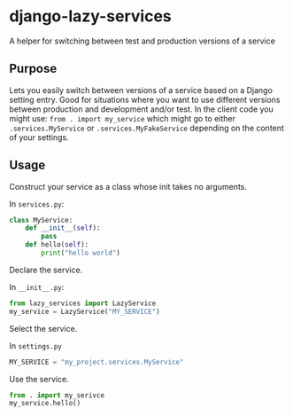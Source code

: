 # django-lazy-services
A helper for switching between test and production versions of a service

## Purpose

Lets you easily switch between versions of a service based on a Django setting entry.
Good for situations where you want to use different versions between production and development and/or test.
In the client code you might use: `from . import my_service` which might go to either `.services.MyService` or `.services.MyFakeService` depending on the content of your settings.

## Usage

Construct your service as a class whose init takes no arguments.

In `services.py`:
```python
class MyService:
    def __init__(self):
        pass
    def hello(self):
        print("hello world")
```

Declare the service.

In `__init__.py`:
```python
from lazy_services import LazyService
my_service = LazyService("MY_SERVICE")
```

Select the service.

In `settings.py`
```python
MY_SERVICE = "my_project.services.MyService"
```

Use the service.

```python
from . import my_serivce
my_service.hello()
```

